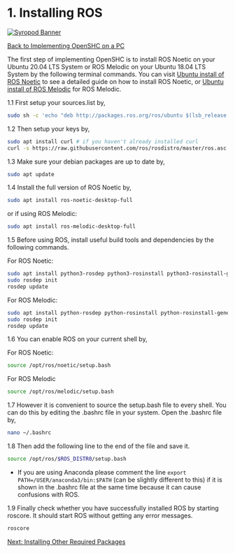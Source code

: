 # 1. Installing ROS

[![Syropod Banner](https://i.imgur.com/QyMTwG3.jpg "CSIRO Robotics")](https://research.csiro.au/robotics/)

[Back to Implementing OpenSHC on a PC](shc_pc.md)

The first step of implementing OpenSHC is to install ROS Noetic on your Ubuntu 20.04 LTS System or ROS Melodic on your Ubuntu 18.04 LTS System by the following terminal commands. You can visit [Ubuntu install of ROS Noetic](http://wiki.ros.org/noetic/Installation/Ubuntu) to see a detailed guide on how to install ROS Noetic, or [Ubuntu install of ROS Melodic](http://wiki.ros.org/melodic/Installation/Ubuntu) for ROS Melodic.


1.1 First setup your sources.list by,

```bash
sudo sh -c 'echo "deb http://packages.ros.org/ros/ubuntu $(lsb_release -sc) main" > /etc/apt/sources.list.d/ros-latest.list'
```

1.2 Then setup your keys by,

```bash
sudo apt install curl # if you haven't already installed curl
curl -s https://raw.githubusercontent.com/ros/rosdistro/master/ros.asc | sudo apt-key add -
```

1.3 Make sure your debian packages are up to date by,

```bash
sudo apt update
```

1.4 Install the full version of ROS Noetic by,

```bash
sudo apt install ros-noetic-desktop-full
```
or if using ROS Melodic:
```bash
sudo apt install ros-melodic-desktop-full
```


1.5 Before using ROS, install useful build tools and dependencies by the following commands.

For ROS Noetic:

```bash
sudo apt install python3-rosdep python3-rosinstall python3-rosinstall-generator python3-wstool build-essential
sudo rosdep init
rosdep update
```

For ROS Melodic:
```bash
sudo apt install python-rosdep python-rosinstall python-rosinstall-generator python-wstool build-essential
sudo rosdep init
rosdep update
```

1.6 You can enable ROS on your current shell by,

For ROS Noetic:
```bash
source /opt/ros/noetic/setup.bash
```
For ROS Melodic
```bash
source /opt/ros/melodic/setup.bash
```

1.7 However it is convenient to source the setup.bash file to every shell. You can do this by editing the .bashrc file in your system. Open the .bashrc file by,

```bash
nano ~/.bashrc
```

1.8 Then add the following line to the end of the file and save it.

```bash
source /opt/ros/$ROS_DISTR0/setup.bash
```

* If you are using Anaconda please comment the line `export PATH=/USER/anaconda3/bin:$PATH` (can be slightly different to this) if it is shown in the .bashrc file at the same time because it can cause confusions with ROS.

1.9 Finally check whether you have successfully installed ROS by starting roscore. It should start ROS without getting any error messages.

```bash
roscore
```


[Next: Installing Other Required Packages](shc_pc_install_other.md)
